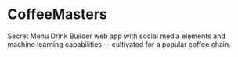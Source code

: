 # CoffeeMasters
Secret Menu Drink Builder web app with social media elements and machine learning capabilities -- cultivated for a popular coffee chain. 
